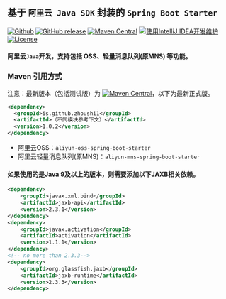 ## 基于 `阿里云 Java SDK` 封装的 `Spring Boot Starter`

[![Github](https://img.shields.io/github/stars/zhoushi1/aliyun-spring-boot-starter?logo=github&style=flat)](https://github.com/zhoushi1/aliyun-spring-boot-starter)
[![GitHub release](https://img.shields.io/github/release/zhoushi1/aliyun-spring-boot-starter.svg)](https://github.com/zhoushi1/aliyun-spring-boot-starter/releases)
[![Maven Central](https://img.shields.io/maven-central/v/io.github.zhoushi1/aliyun-spring-boot-starter.svg)](http://mvnrepository.com/artifact/io.github.zhoushi1/aliyun-spring-boot-starter)
[![使用IntelliJ IDEA开发维护](https://img.shields.io/badge/IntelliJ%20IDEA-支持-blue.svg)](https://www.jetbrains.com)
[![License](https://img.shields.io/badge/License-MIT-blue.svg)](https://opensource.org/license/mit)

#### 阿里云`Java`开发，支持包括 OSS、轻量消息队列(原MNS) 等功能。

### Maven 引用方式
注意：最新版本（包括测试版）为 [![Maven Central](https://img.shields.io/maven-central/v/io.github.zhoushi1/aliyun-spring-boot-starter.svg)](http://mvnrepository.com/artifact/io.github.zhoushi1/aliyun-spring-boot-starter)，以下为最新正式版。

```xml
<dependency>
  <groupId>is.github.zhoushi1</groupId>
  <artifactId>（不同模块参考下文）</artifactId>
  <version>1.0.2</version>
</dependency>
```
- 阿里云OSS：`aliyun-oss-spring-boot-starter`
- 阿里云轻量消息队列(原MNS)：`aliyun-mns-spring-boot-starter`

#### 如果使用的是Java 9及以上的版本，则需要添加以下JAXB相关依赖。
```xml
<dependency>
    <groupId>javax.xml.bind</groupId>
    <artifactId>jaxb-api</artifactId>
    <version>2.3.1</version>
</dependency>
<dependency>
    <groupId>javax.activation</groupId>
    <artifactId>activation</artifactId>
    <version>1.1.1</version>
</dependency>
<!-- no more than 2.3.3-->
<dependency>
    <groupId>org.glassfish.jaxb</groupId>
    <artifactId>jaxb-runtime</artifactId>
    <version>2.3.3</version>
</dependency>
```